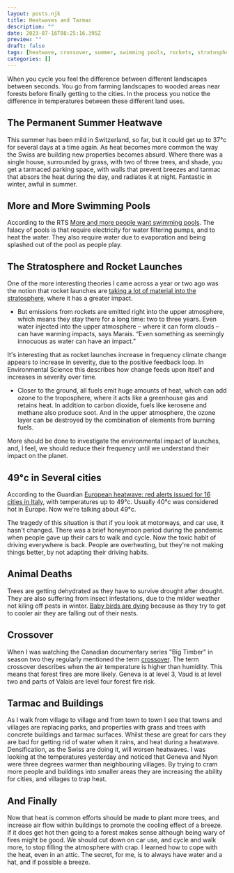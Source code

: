 ```yaml
---
layout: posts.njk
title: Heatwaves and Tarmac
description: ""
date: 2023-07-16T08:25:16.395Z
preview: ""
draft: false
tags: [heatwave, crossover, summer, swimming pools, rockets, stratosphere]
categories: []
---
```


When you cycle you feel the difference between different landscapes between seconds. You go from farming landscapes to wooded areas near forests before finally getting to the cities. In the process you notice the difference in temperatures between these different land uses. 

## The Permanent Summer Heatwave

This summer has been mild in Switzerland, so far, but it could get up to 37°c for several days at a time again. As heat becomes more common the way the Swiss are building new properties becomes absurd. Where there was a single house, surrounded by grass, with two of three trees, and shade, you get a tarmaced parking space, with walls that prevent breezes and tarmac that absors the heat during the day, and radiates it at night. Fantastic in winter, awful in summer. 

## More and More Swimming Pools

According to the RTS [More and more people want swimming pools](https://www.rts.ch/info/sciences-tech/environnement/14167464-limpact-ecologique-des-piscines-un-debat-bien-trempe.html). The falacy of pools is that require electricity for water filtering pumps, and to heat the water. They also require water due to evaporation and being splashed out of the pool as people play. 

## The Stratosphere and Rocket Launches

One of the more interesting theories I came across a year or two ago was the notion that rocket launches are [taking a lot of material into the stratosphere](https://www.theguardian.com/science/2021/jul/19/billionaires-space-tourism-environment-emissions), where it has a greater impact.

- But emissions from rockets are emitted right into the upper atmosphere, which means they stay there for a long time: two to three years. Even water injected into the upper atmosphere – where it can form clouds – can have warming impacts, says Marais. “Even something as seemingly innocuous as water can have an impact.”

It's interesting that as rocket launches increase in frequency climate change appears to increase in severity, due to the positive feedback loop. In Environmental Science this describes how change feeds upon itself and increases in severity over time.

- Closer to the ground, all fuels emit huge amounts of heat, which can add ozone to the troposphere, where it acts like a greenhouse gas and retains heat. In addition to carbon dioxide, fuels like kerosene and methane also produce soot. And in the upper atmosphere, the ozone layer can be destroyed by the combination of elements from burning fuels.

More should be done to investigate the environmental impact of launches, and, I feel, we should reduce their frequency until we understand their impact on the planet.

## 49°c in Several cities

According to the Guardian [European heatwave: red alerts issued for 16 cities in Italy](https://www.theguardian.com/world/2023/jul/15/europe-heatwave-red-alerts-italy-cities-weather), with temperatures up to 49°c. Usually 40°c was considered hot in Europe. Now we're talking about 49°c.

The tragedy of this situation is that if you look at motorways, and car use, it hasn't changed. There was a brief honeymoon period during the pandemic when people gave up their cars to walk and cycle. Now the toxic habit of driving everywhere is back. People are overheating, but they're not making things better, by not adapting their driving habits.

## Animal Deaths

Trees are getting dehydrated as they have to survive drought after drought. They are also suffering from insect infestations, due to the milder weather not kiling off pests in winter. [Baby birds are dying](https://www.rts.ch/info/suisse/14172049-victimes-de-la-canicule-de-nombreux-bebes-martinets-se-jettent-du-nid.html) because as they try to get to cooler air they are falling out of their nests.

## Crossover

When I was watching the Canadian documentary series "Big Timber" in season two they regularly mentioned the term [crossover](https://www.cbc.ca/news/canada/wildfire-term-cheat-sheet-1.6863877#:~:text=It's%20an%20indication%20of%20extreme,on%20a%20day%20like%20that.%22). The term crossover describes when the air temperature is higher than humidity. This means that forest fires are more likely. Geneva is at level 3, Vaud is at level two and parts of Valais are level four forest fire risk.

## Tarmac and Buildings

As I walk from village to village and from town to town I see that towns and villages are replacing parks, and properties with grass and trees with concrete buildings and tarmac surfaces. Whilst these are great for cars they are bad for getting rid of water when it rains, and heat during a heatwave. Densification, as the Swiss are doing it, will worsen heatwaves. I was looking at the temperatures yesterday and noticed that Geneva and Nyon were three degrees warmer than neighbouring villages. By trying to cram more people and buildings into smaller areas they are increasing the ability for cities, and villages to trap heat.

## And Finally

Now that heat is common efforts should be made to plant more trees, and increase air flow within buildings to promote the cooling effect of a breeze. If it does get hot then going to a forest makes sense although being wary of fires might be good. We should cut down on car use, and cycle and walk more, to stop filling the atmosphere with crap. I learned how to cope with the heat, even in an attic. The secret, for me, is to always have water and a hat, and if possible a breeze.
